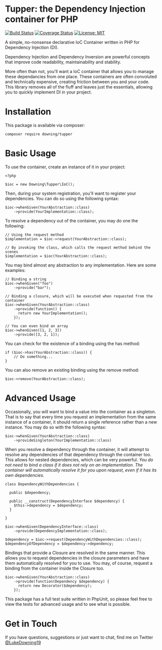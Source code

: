 # Tupper: the Dependency Injection container for PHP


[![Build Status](https://travis-ci.org/lukeraymonddowning/Tupper.svg?branch=master)](https://travis-ci.org/lukeraymonddowning/Tupper)
[![Coverage Status](https://coveralls.io/repos/github/lukeraymonddowning/Tupper/badge.svg?branch=master)](https://coveralls.io/github/lukeraymonddowning/Tupper?branch=master)
[![License: MIT](https://img.shields.io/badge/License-MIT-yellow.svg)](https://opensource.org/licenses/MIT)

A simple, no-nonsense declarative IoC Container written in PHP for Dependency Injection (DI).

Dependency Injection and Dependency Inversion are powerful concepts that improve code readability, maintainability and stability.

More often than not, you'll want a IoC container that allows you to manage these dependancies from one place. These containers are often convoluted and technically expensive, creating friction between you and your code. This library removes all of the fluff and leaves just the essentials, allowing you to quickly implement DI in your project.

# Installation
This package is available via composer:

`composer require downing/tupper`

# Basic Usage
To use the container, create an instance of it in your project:

```
<?php

$ioc = new Downing\Tupper\IoC();
```

Then, during your system registration, you'll want to register your dependencies. You can do so using the following syntax:

```
$ioc->whenGiven(YourAbstraction::class)
    ->provide(YourImplementation::class);
```

To resolve a dependency out of the container, you may do one the following:

```
// Using the request method
$implementation = $ioc->request(YourAbstraction::class);

// By invoking the class, which calls the request method behind the scenes
$implementation = $ioc(YourAbstraction::class);
```

You may bind almost any abstraction to any implementation. Here are some examples:

```
// Binding a string
$ioc->whenGiven("foo")
    ->provide("bar");

// Binding a closure, which will be executed when requested from the container
$ioc->whenGiven(YourAbstraction::class)
    ->provide(function() {
      return new YourImplementation();
    });

// You can even bind an array
$ioc->whenGiven([1, 2, 3])
    ->provide([3, 2, 1]);
```

You can check for the existence of a binding using the has method:

```
if ($ioc->has(YourAbstraction::class)) {
    // Do something...
}
```

You can also remove an existing binding using the remove method:

```
$ioc->remove(YourAbstraction::class);
```

# Advanced Usage

Occasionally, you will want to bind a value into the container as a singleton. That is to say that every time you request 
an implementation from the same instance of a container, it should return a single reference rather than a new instance. You may do so with the following syntax:

```
$ioc->whenGiven(YourAbstraction::class)
    ->provideSingleton(YourImplementation::class)
```

When you resolve a dependency through the container, it will attempt to resolve any dependencies of that dependency through the container too. This allows for nested dependencies, which can be very powerful. 
*You do not need to bind a class if it does not rely on an implementation. The container will automatically resolve it for you upon request, even if it has its own dependencies.*

```
class DependencyWithDependencies {
  
  public $dependency;
  
  public __construct(DependencyInterface $dependency) {
    $this->dependency = $dependency;
  }
  
}

$ioc->whenGiven(DependencyInterface::class)
    ->provide(DependencyImplementation::class);
    
$dependency = $ioc->request(DependencyWithDependencies::class);
$dependencyOfDependency = $dependency->dependency;
```

Bindings that provide a Closure are resolved in the same manner. This allows you to request dependencies in the closure parameters and have them automatically resolved for you to use. You may, of course, request a binding from the container inside the Closure too.

```
$ioc->whenGiven(YourAbstraction::class)
    ->provide(function(Dependency $dependency) {
      return new Decorator($dependency);
    });
```

This package has a full test suite written in PhpUnit, so please feel free to view the tests for advanced usage and to see what is possible.

# Get in Touch

If you have questions, suggestions or just want to chat, find me on Twitter [@LukeDowning19](https://twitter.com/LukeDowning19)
